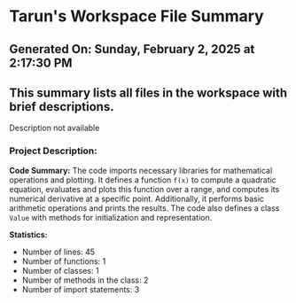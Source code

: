 # Tarun's Workspace File Summary
## Generated On: Sunday, February 2, 2025 at 2:17:30 PM
This summary lists all files in the workspace with brief descriptions.
---
Description not available 
### Project Description:
 **Code Summary:**
The code imports necessary libraries for mathematical operations and plotting. It defines a function `f(x)` to compute a quadratic equation, evaluates and plots this function over a range, and computes its numerical derivative at a specific point. Additionally, it performs basic arithmetic operations and prints the results. The code also defines a class `Value` with methods for initialization and representation.

**Statistics:**
- Number of lines: 45
- Number of functions: 1
- Number of classes: 1
- Number of methods in the class: 2
- Number of import statements: 3

